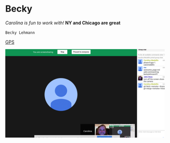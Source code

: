 # Becky

*Carolina is fun to work with!*
**NY and Chicago are great**
```
Becky Lehmann
```
[GPS](http://www.google.com)

![Screenshot](./screenshot.png)